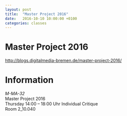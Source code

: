 ```yaml
---
layout: post
title:  "Master Project 2016"
date:   2016-10-10 10:00:00 +0100
categories: classes
---
```


# Master Project 2016



<http://blogs.digitalmedia-bremen.de/master-project-2016/>

# Information

*M-MA-32*   
Master Project 2016     
Thursday 14:00 – 18:00 Uhr Individual Critique   
Room 2_10.040




